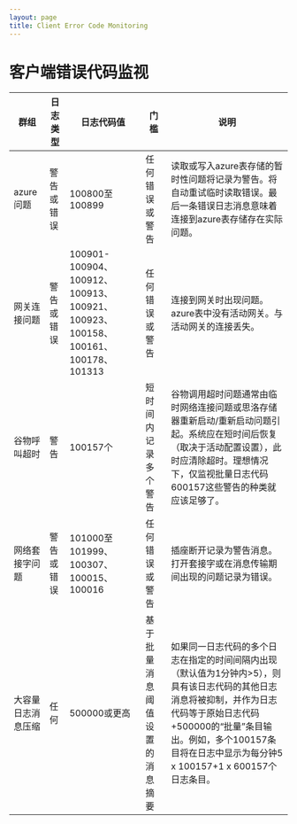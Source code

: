 ```yaml
---
layout: page
title: Client Error Code Monitoring
---
```


# 客户端错误代码监视

| 群组 | 日志类型 | 日志代码值 | 门槛 | 说明 |
| --- | ---- | ----- | --- | --- |
| azure问题 | 警告或错误 | 100800至100899 | 任何错误或警告 | 读取或写入azure表存储的暂时性问题将记录为警告。将自动重试临时读取错误。最后一条错误日志消息意味着连接到azure表存储存在实际问题。 |
| 网关连接问题 | 警告或错误 | 100901-100904、100912、100913、100921、100923、100158、100161、100178、101313 | 任何错误或警告 | 连接到网关时出现问题。azure表中没有活动网关。与活动网关的连接丢失。 |
| 谷物呼叫超时 | 警告 | 100157个 | 短时间内记录多个警告 | 谷物调用超时问题通常由临时网络连接问题或思洛存储器重新启动/重新启动问题引起。系统应在短时间后恢复（取决于活动配置设置），此时应清除超时。理想情况下，仅监视批量日志代码600157这些警告的种类就应该足够了。 |
| 网络套接字问题 | 警告或错误 | 101000至101999、100307、100015、100016 | 任何错误或警告 | 插座断开记录为警告消息。打开套接字或在消息传输期间出现的问题记录为错误。 |
| 大容量日志消息压缩 | 任何 | 500000或更高 | 基于批量消息阈值设置的消息摘要 | 如果同一日志代码的多个日志在指定的时间间隔内出现（默认值为1分钟内>5），则具有该日志代码的其他日志消息将被抑制，并作为日志代码等于原始日志代码+500000的“批量”条目输出。例如，多个100157条目将在日志中显示为每分钟5 x 100157+1 x 600157个日志条目。 |
